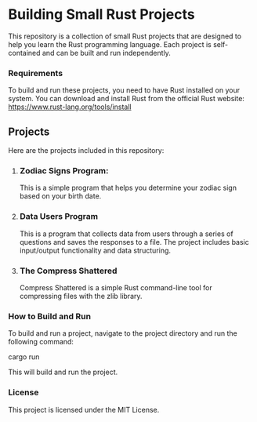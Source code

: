 # Building Small Rust Projects
This repository is a collection of small Rust projects that are designed to help you learn the Rust programming language. Each project is self-contained and can be built and run independently.

### Requirements
To build and run these projects, you need to have Rust installed on your system. You can download and install Rust from the official Rust website: https://www.rust-lang.org/tools/install

## Projects
Here are the projects included in this repository:

1. ### Zodiac Signs Program:
    This is a simple program that helps you determine your zodiac sign based on your birth date.

2. ### Data Users Program
    This is a program that collects data from users through a series of questions and saves the responses to a file. The project includes basic input/output functionality and data structuring.

3. ### The Compress Shattered
    Compress Shattered is a simple Rust command-line tool for compressing files with the zlib library.

### How to Build and Run
To build and run a project, navigate to the project directory and run the following command:

cargo run

This will build and run the project.

### License
This project is licensed under the MIT License.
